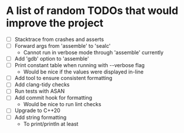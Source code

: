 # A list of random TODOs that would improve the project

- [ ] Stacktrace from crashes and asserts
- [ ] Forward args from 'assemble' to 'sealc'
  - Cannot run in verbose mode through 'assemble' currently
- [ ] Add 'gdb' option to 'assemble'
- [ ] Print constant table when running with --verbose flag
  - Would be nice if the values were displayed in-line
- [ ] Add tool to ensure consistent formatting
- [ ] Add clang-tidy checks
- [ ] Run tests with ASAN
- [ ] Add commit hook for formatting
  - Would be nice to run lint checks
- [ ] Upgrade to C++20
- [ ] Add string formatting
  - To print/println at least
